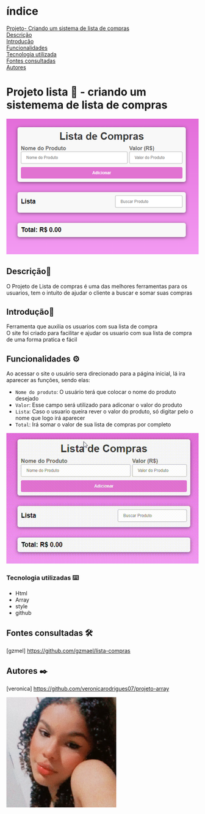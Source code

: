 # índice

[Projeto- Criando um sistema de lista de compras](#projeto---criando-lista-de-compra)  
[Descrição](#descri%C3%A7%C3%A3o)  
[Introdução](#introdu%C3%A7%C3%A3o)  
[Funcionalidades](#funcionalidades)  
[Tecnologia utilizada](#tecnologia-utilizadas)  
[Fontes consultadas](#fontes-consultadas)  
[Autores](#autores)  

# Projeto lista 🚀 - criando um sistemema de lista de compras

![image info](img/tela.png) 

## Descrição📝
O Projeto de Lista de compras é uma das melhores ferramentas para os usuarios, tem o intuito de ajudar o cliente a buscar e somar suas compras 

## Introdução📌
Ferramenta que auxilia os usuarios com sua lista de compra  
O site foi criado para facilitar e ajudar os usuario com sua lista de compra de uma forma pratica e fácil 

## Funcionalidades ⚙️
Ao acessar o site o usuário sera direcionado para a página inicial, lá ira aparecer as funções, sendo elas: 
  - `Nome do produto`: O usuário terá que colocar o nome do produto desejado  
 -  `Valor`: Esse campo será utilizado para adiconar o valor do produto  
  - `Lista`: Caso o usuario queira rever o valor do produto, só digitar pelo o nome que logo irá aparecer 
  - `Total`: Irá somar o valor de sua lista de compras por completo

 ![image info](video/gif.gif) 

 ### Tecnologia utilizadas ⌨️ 
* Html
* Array
* style
* github

## Fontes consultadas 🛠️
[gzmel] https://github.com/gzmael/lista-compras

## Autores ✒️
[veronica] https://github.com/veronicarodrigues07/projeto-array  

![image info](img/foto.png)


